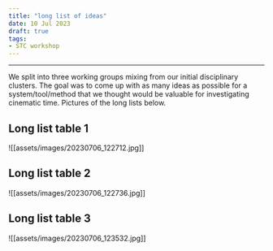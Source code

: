 ```yaml
---
title: "long list of ideas"
date: 10 Jul 2023
draft: true
tags:
- STC workshop
---
```

---

We split into three working groups mixing from our initial disciplinary clusters. The goal was to come up with as many ideas as possible for a system/tool/method that we thought would be valuable for investigating cinematic time. Pictures of the long lists below.

## Long list table 1
![[assets/images/20230706_122712.jpg]]

## Long list table 2
![[assets/images/20230706_122736.jpg]]

## Long list table 3
![[assets/images/20230706_123532.jpg]]
